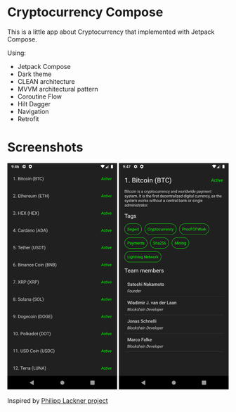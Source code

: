 # Cryptocurrency Compose
This is a little app about Cryptocurrency that implemented with Jetpack Compose.

Using:
- Jetpack Compose
- Dark theme
- CLEAN architecture
- MVVM architectural pattern
- Coroutine Flow
- Hilt Dagger
- Navigation
- Retrofit

# Screenshots

<p float="left">
  <img src="screenshots/1.png" width="250"/>
  <img src="screenshots/2.png" width="250"/>
</p>

Inspired by [Philipp Lackner project](https://github.com/philipplackner/CryptocurrencyAppYT)